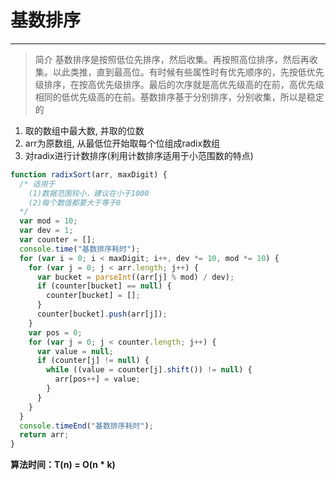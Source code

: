 # 基数排序
---

> 简介
> 基数排序是按照低位先排序，然后收集。再按照高位排序，然后再收集。以此类推，直到最高位。有时候有些属性时有优先顺序的，先按低优先级排序，在按高优先级排序。最后的次序就是高优先级高的在前，高优先级相同的低优先级高的在前。基数排序基于分别排序，分别收集，所以是稳定的

1. 取的数组中最大数, 并取的位数
2. arr为原数组, 从最低位开始取每个位组成radix数组
3. 对radix进行计数排序(利用计数排序适用于小范围数的特点)

```js
function radixSort(arr, maxDigit) {
  /* 适用于 
    (1)数据范围较小，建议在小于1000
    (2)每个数值都要大于等于0
  */
  var mod = 10;
  var dev = 1;
  var counter = [];
  console.time("基数排序耗时");
  for (var i = 0; i < maxDigit; i++, dev *= 10, mod *= 10) {
    for (var j = 0; j < arr.length; j++) {
      var bucket = parseInt((arr[j] % mod) / dev);
      if (counter[bucket] == null) {
        counter[bucket] = [];
      }
      counter[bucket].push(arr[j]);
    }
    var pos = 0;
    for (var j = 0; j < counter.length; j++) {
      var value = null;
      if (counter[j] != null) {
        while ((value = counter[j].shift()) != null) {
          arr[pos++] = value;
        }
      }
    }
  }
  console.timeEnd("基数排序耗时");
  return arr;
}
```

**算法时间：T(n) = O(n * k)**